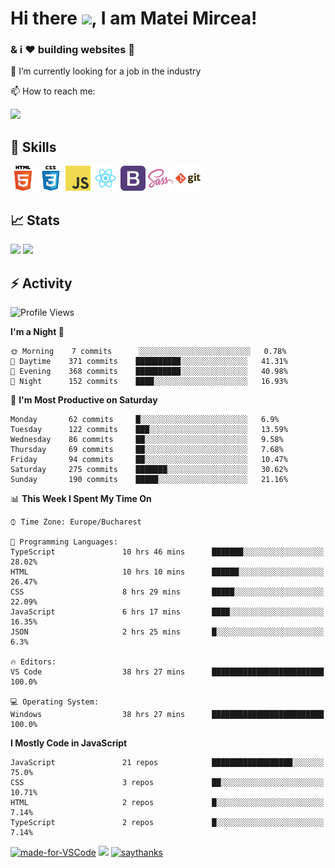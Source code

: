 # Hi there <img src="https://raw.githubusercontent.com/MartinHeinz/MartinHeinz/master/wave.gif" width="30px">, I am Matei Mircea!
### & i ❤️ building websites 🙌

🔭 I’m currently looking for a job in the industry

📫 How to reach me:

<a href="https://www.linkedin.com/in/mateimircea/">
  <img src="https://img.shields.io/badge/--linkedin?label=LinkedIn&logo=LinkedIn&style=social" />
<a>
 
 
## 🚀 Skills 
<div display="inline">
<img alt="HTML5" width="40px" src="https://raw.githubusercontent.com/github/explore/80688e429a7d4ef2fca1e82350fe8e3517d3494d/topics/html/html.png" />
<img alt="CSS3" width="40px" src="https://raw.githubusercontent.com/github/explore/80688e429a7d4ef2fca1e82350fe8e3517d3494d/topics/css/css.png" />
<img alt="JavaScript" width="40px" src="https://raw.githubusercontent.com/github/explore/80688e429a7d4ef2fca1e82350fe8e3517d3494d/topics/javascript/javascript.png" />
<img alt="React" width="40px" src="https://raw.githubusercontent.com/github/explore/80688e429a7d4ef2fca1e82350fe8e3517d3494d/topics/react/react.png" />
<img alt="bootstrap" width="40px" src="https://raw.githubusercontent.com/github/explore/78df643247d429f6cc873026c0622819ad797942/topics/bootstrap/bootstrap.png" />
<img alt="Sass" width="40px" src="https://raw.githubusercontent.com/github/explore/80688e429a7d4ef2fca1e82350fe8e3517d3494d/topics/sass/sass.png" />
<img alt="Git" width="40px" src="https://raw.githubusercontent.com/github/explore/80688e429a7d4ef2fca1e82350fe8e3517d3494d/topics/git/git.png" />
<div>


## 📈 Stats 
<div display="inline">
<img src="https://github-readme-stats.vercel.app/api/top-langs/?username=Matei87&theme=radical&show_icons=true" />
<img src="https://github-readme-stats.vercel.app/api?username=Matei87&theme=radical&show_icons=true" />
<div>


## :zap: Activity
<!--START_SECTION:waka-->
![Profile Views](http://img.shields.io/badge/Profile%20Views-0-blue)

**I'm a Night 🦉** 

```text
🌞 Morning    7 commits      ░░░░░░░░░░░░░░░░░░░░░░░░░   0.78% 
🌆 Daytime    371 commits    ██████████░░░░░░░░░░░░░░░   41.31% 
🌃 Evening    368 commits    ██████████░░░░░░░░░░░░░░░   40.98% 
🌙 Night      152 commits    ████░░░░░░░░░░░░░░░░░░░░░   16.93%

```
📅 **I'm Most Productive on Saturday** 

```text
Monday       62 commits     █░░░░░░░░░░░░░░░░░░░░░░░░   6.9% 
Tuesday      122 commits    ███░░░░░░░░░░░░░░░░░░░░░░   13.59% 
Wednesday    86 commits     ██░░░░░░░░░░░░░░░░░░░░░░░   9.58% 
Thursday     69 commits     ██░░░░░░░░░░░░░░░░░░░░░░░   7.68% 
Friday       94 commits     ██░░░░░░░░░░░░░░░░░░░░░░░   10.47% 
Saturday     275 commits    ███████░░░░░░░░░░░░░░░░░░   30.62% 
Sunday       190 commits    █████░░░░░░░░░░░░░░░░░░░░   21.16%

```


📊 **This Week I Spent My Time On** 

```text
⌚︎ Time Zone: Europe/Bucharest

💬 Programming Languages: 
TypeScript               10 hrs 46 mins      ███████░░░░░░░░░░░░░░░░░░   28.02% 
HTML                     10 hrs 10 mins      ██████░░░░░░░░░░░░░░░░░░░   26.47% 
CSS                      8 hrs 29 mins       █████░░░░░░░░░░░░░░░░░░░░   22.09% 
JavaScript               6 hrs 17 mins       ████░░░░░░░░░░░░░░░░░░░░░   16.35% 
JSON                     2 hrs 25 mins       █░░░░░░░░░░░░░░░░░░░░░░░░   6.3%

🔥 Editors: 
VS Code                  38 hrs 27 mins      █████████████████████████   100.0%

💻 Operating System: 
Windows                  38 hrs 27 mins      █████████████████████████   100.0%

```

**I Mostly Code in JavaScript** 

```text
JavaScript               21 repos            ██████████████████░░░░░░░   75.0% 
CSS                      3 repos             ██░░░░░░░░░░░░░░░░░░░░░░░   10.71% 
HTML                     2 repos             █░░░░░░░░░░░░░░░░░░░░░░░░   7.14% 
TypeScript               2 repos             █░░░░░░░░░░░░░░░░░░░░░░░░   7.14%

```



<!--END_SECTION:waka-->
  
  
  

[![made-for-VSCode](https://img.shields.io/badge/Made%20for-VSCode-1f425f.svg)](https://code.visualstudio.com/)
<img src="https://img.shields.io/badge/MADE%20WITH%20%E2%9D%A4%EF%B8%8F%20IN-ROMANIA-%23CD0000?style=for-the-badge" />
[![saythanks](https://img.shields.io/badge/say-thanks-ff69b4.svg)](https://saythanks.io/to/kennethreitz)
